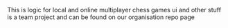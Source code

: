 This is logic for local and online multiplayer chess games 
ui and other stuff is a team project and can be found on our organisation repo page 
